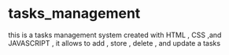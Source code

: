 # tasks_management
this is a tasks management system created with HTML , CSS ,and  JAVASCRIPT , it allows to add , store , delete , and update a tasks 
